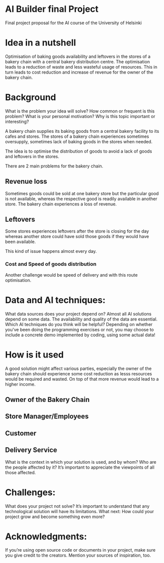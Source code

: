 # AI Builder final Project
Final project proposal for the AI course of the University of Helsinki


# Idea in a nutshell
Optimisation of baking goods availability and leftovers in the stores of a bakery chain with a central bakery distribution centre. The optimisation leads to a reduction of waste and less wasteful usage of resources. This in turn leads to cost reduction and increase of revenue for the owner of the bakery chain.


# Background
What is the problem your idea will solve? How common or frequent is this problem? What is your personal motivation? Why is this topic important or interesting?

A bakery chain supplies its baking goods from a central bakery facility to its cafes and stores. The stores of a bakery chain experiences sometimes oversupply, sometimes lack of baking goods in the stores when needed. 

The idea is to optimise the distribution of goods to avoid a lack of goods and leftovers in the stores.

There are 2 main problems for the bakery chain. 
## Revenue loss
Sometimes goods could be sold at one bakery store but the particular good is not available, whereas the respective good is readily available in another store. The bakery chain experiences a loss of revenue.

## Leftovers
Some stores experiences leftovers after the store is closing for the day whereas another store could have sold those goods if they would have been available.

This kind of issue happens almost every day. 

### Cost and Speed of goods distribution
Another challenge would be speed of delivery and with this route optimisation.


# Data and AI techniques:
What data sources does your project depend on? Almost all AI solutions depend on some data. The availability and quality of the data are essential. Which AI techniques do you think will be helpful? Depending on whether you've been doing the programming exercises or not, you may choose to include a concrete demo implemented by coding, using some actual data!


# How is it used

A good solution might affect various parties, especially the owner of the bakery chain should experience some cost reduction as lesss resources would be required and wasted. On top of that more revenue would lead to a higher income. 

## Owner of the Bakery Chain

## Store Manager/Employees

## Customer

## Delivery Service




What is the context in which your solution is used, and by whom? Who are the people affected by it? It’s important to appreciate the viewpoints of all those affected.

# Challenges: 
What does your project not solve? It’s important to understand that any technological solution will have its limitations.
What next: How could your project grow and become something even more?


# Acknowledgments: 
If you’re using open source code or documents in your project, make sure you give credit to the creators. Mention your sources of inspiration, too.

